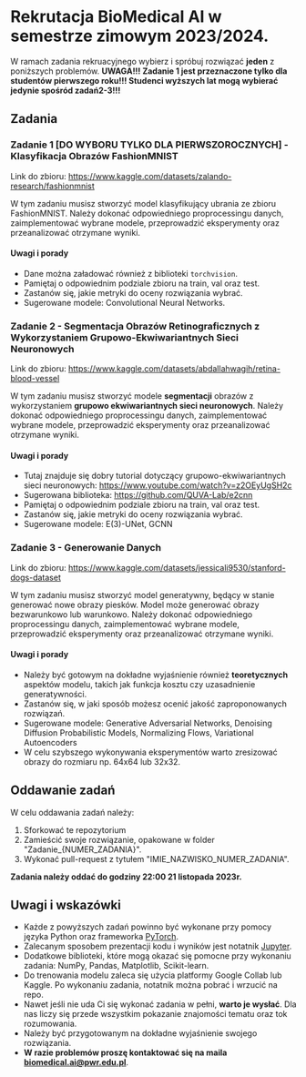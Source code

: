 # Rekrutacja BioMedical AI w semestrze zimowym 2023/2024.

W ramach zadania rekruacyjnego wybierz i spróbuj rozwiązać **jeden** z poniższych problemów. 
**UWAGA!!! Zadanie 1 jest przeznaczone tylko dla studentów pierwszego roku!!! Studenci wyższych lat mogą wybierać jedynie spośród zadań2-3!!!**

## Zadania

### Zadanie 1 [DO WYBORU TYLKO DLA PIERWSZOROCZNYCH] - Klasyfikacja Obrazów FashionMNIST
Link do zbioru: https://www.kaggle.com/datasets/zalando-research/fashionmnist

W tym zadaniu musisz stworzyć model klasyfikujący ubrania ze zbioru FashionMNIST. Należy dokonać odpowiedniego proprocessingu danych, zaimplementować wybrane modele, przeprowadzić eksperymenty oraz przeanalizować otrzymane wyniki.

#### Uwagi i porady
* Dane można załadować również z biblioteki `torchvision`.
* Pamiętaj o odpowiednim podziale zbioru na train, val oraz test.
* Zastanów się, jakie metryki do oceny rozwiązania wybrać.
* Sugerowane modele: Convolutional Neural Networks.


### Zadanie 2 - Segmentacja Obrazów Retinograficznych z Wykorzystaniem Grupowo-Ekwiwariantnych Sieci Neuronowych
Link do zbioru: https://www.kaggle.com/datasets/abdallahwagih/retina-blood-vessel

W tym zadaniu musisz stworzyć modele **segmentacji** obrazów z wykorzystaniem **grupowo ekwiwariantnych sieci neuronowych**. Należy dokonać odpowiedniego proprocessingu danych, zaimplementować wybrane modele, przeprowadzić eksperymenty oraz przeanalizować otrzymane wyniki.

#### Uwagi i porady
* Tutaj znajduje się dobry tutorial dotyczący grupowo-ekwiwariantnych sieci neuronowych: https://www.youtube.com/watch?v=z2OEyUgSH2c
* Sugerowana biblioteka: https://github.com/QUVA-Lab/e2cnn
* Pamiętaj o odpowiednim podziale zbioru na train, val oraz test.
* Zastanów się, jakie metryki do oceny rozwiązania wybrać.
* Sugerowane modele: E(3)-UNet, GCNN


### Zadanie 3 - Generowanie Danych 
Link do zbioru: https://www.kaggle.com/datasets/jessicali9530/stanford-dogs-dataset

W tym zadaniu musisz stworzyć model generatywny, będący w stanie generować nowe obrazy piesków. Model może generować obrazy bezwarunkowo lub warunkowo. Należy dokonać odpowiedniego proprocessingu danych, zaimplementować wybrane modele, przeprowadzić eksperymenty oraz przeanalizować otrzymane wyniki.  

#### Uwagi i porady
* Należy być gotowym na dokładne wyjaśnienie również **teoretycznych** aspektów modelu, takich jak funkcja kosztu czy uzasadnienie generatywności.
* Zastanów się, w jaki sposób możesz ocenić jakość zaproponowanych rozwiązań.
* Sugerowane modele: Generative Adversarial Networks, Denoising Diffusion Probabilistic Models, Normalizing Flows, Variational Autoencoders
* W celu szybszego wykonywania eksperymentów warto zresizować obrazy do rozmiaru np. 64x64 lub 32x32.

## Oddawanie zadań
W celu oddawania zadań należy:
1. Sforkować te repozytorium
2. Zamieścić swoje rozwiązanie, opakowane w folder "Zadanie\_{NUMER\_ZADANIA}".
3. Wykonać pull-request z tytułem "IMIE\_NAZWISKO\_NUMER\_ZADANIA".

**Zadania należy oddać do godziny 22:00 21 listopada 2023r.**

## Uwagi i wskazówki
* Każde z powyższych zadań powinno być wykonane przy pomocy języka Python oraz frameworka [PyTorch](https://pytorch.org/).
* Zalecanym sposobem prezentacji kodu i wyników jest notatnik [Jupyter](https://jupyter.org/).
* Dodatkowe biblioteki, które mogą okazać się pomocne przy wykonaniu zadania: NumPy, Pandas, Matplotlib, Scikit-learn.
* Do trenowania modelu zaleca się użycia platformy Google Collab lub Kaggle. Po wykonaniu zadania, notatnik można pobrać i wrzucić na repo.  
* Nawet jeśli nie uda Ci się wykonać zadania w pełni, **warto je wysłać**. Dla nas liczy się przede wszystkim pokazanie znajomości tematu oraz tok rozumowania.
* Należy być przygotowanym na dokładne wyjaśnienie swojego rozwiązania.
* **W razie problemów proszę kontaktować się na maila biomedical.ai@pwr.edu.pl**.
